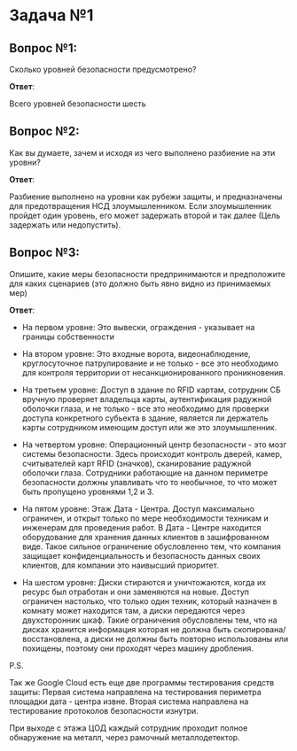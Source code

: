 # **Задача №1**

## **Вопрос №1**:

Сколько уровней безопасности предусмотрено?

**Ответ**:

Всего уровней безопасности шесть

## **Вопрос №2**:

Как вы думаете, зачем и исходя из чего выполнено разбиение на эти уровни?

**Ответ**:

Разбиение выполнено на уровни как рубежи защиты, и предназначены для предотвращения НСД злоумышленником. Если злоумышленник пройдет один уровень, его может задержать второй и так далее (Цель задержать или недопустить).

## **Вопрос №3**:

Опишите, какие меры безопасности предпринимаются и предположите для каких сценариев (это должно быть явно видно из принимаемых мер)

**Ответ**:

* На первом уровне: Это вывески, ограждения - указывает на границы собственности

* На втором уровне: Это входные ворота, видеонаблюдение, круглосуточное патрулирование и не только - все это необходимо для контроля территории от несанкционированного проникновения.

* На третьем уровне: Доступ в здание по RFID картам, сотрудник СБ вручную проверяет владельца карты, аутентификация радужной оболочки глаза, и не только - все это необходимо для проверки доступа конкретного субьекта в здание, является ли держатель карты сотрудником имеющим доступ или же это злоумышленник.

* На четвертом уровне: Операционный центр безопасности - это мозг системы безопасности. Здесь происходит контроль дверей, камер, считывателей карт RFID (значков), сканирование радужной оболочки глаза. Сотрудники работающие на данном периметре безопасности должны улавливать что то необычное, то что может быть пропущено уровнями 1,2 и 3.

* На пятом уровне: Этаж Дата - Центра. Доступ максимально ограничен, и открыт только по мере необходимости техникам и инженерам для проведения работ. В Дата - Центре находится оборудование для хранения данных клиентов в зашифрованном виде. Такое сильное ограничение обусловленно тем, что компания защищает конфиденциальность и безопасность данных своих клиентов, для компании это наивысший приоритет. 

* На шестом уровне: Диски стираются и уничтожаются, когда их ресурс был отработан и они заменяются на новые. Доступ ограничен настолько, что только один техник, который назначен в комнату может находится там, а диски передаются через двухсторонник шкаф. Такие ограничения обусловлены тем, что на дисках хранится информация которая не должна быть скопирована/восстановлена, а диски не должны быть повторно использованы или похищены, поэтому они проходят через машину дробления.

P.S.

Так же Google Cloud есть еще две программы тестирования средств защиты: Первая система направлена на тестирования периметра площадки дата - центра извне. Вторая система направлена на тестирование протоколов безопасности изнутри.

При выходе с этажа ЦОД каждый сотрудник проходит полное обнаружение на металл, через рамочный металлодетектор. 